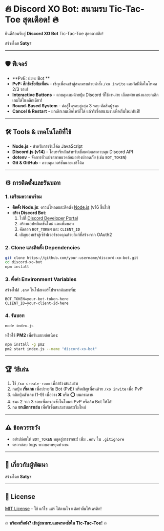 # 🔥 Discord XO Bot: สนามรบ Tic-Tac-Toe สุดเดือด! 🔥

ยินดีต้อนรับสู่ **Discord XO Bot** Tic-Tac-Toe สุดคลาสสิก!

สร้างโดย **Satyr**

---

## 🛡️ ฟีเจอร์
- **PvE: ปะทะ Bot **  
- **PvP: ศึกชิงชัยกับเพื่อน** - เชิญเพื่อนเข้าสู่สนามรบด้วยคำสั่ง `/xo invite` และวัดฝีมือในโหมด 2/3 รอบ!  
- **Interactive Buttons** - ควบคุมเกมด้วยปุ่ม Discord ที่ใช้งานง่าย เลือกตำแหน่งและยกเลิกเกมได้ในคลิกเดียว!  
- **Round-Based System** - ต่อสู้ในรอบสูงสุด 3 รอบ ตัดสินผู้ชนะ  
- **Cancel & Restart** - ยกเลิกเกมเมื่อไหร่ก็ได้ แล้วรีเซ็ตสนามรบเพื่อเริ่มใหม่ทันที!

---

## 🛠️ Tools & เทคโนโลยีที่ใช้
- **Node.js** - สำหรับการรันโค้ด JavaScript  
- **Discord.js (v14)** - ไลบรารีหลักสำหรับเชื่อมต่อและควบคุม Discord API  
- **dotenv** - จัดการตัวแปรสภาพแวดล้อมอย่างปลอดภัย (เช่น `BOT_TOKEN`)  
- **Git & GitHub** - ควบคุมเวอร์ชันและแชร์โค้ด  

---

## ⚙️ การติดตั้งและรันบอท

### 1. เตรียมความพร้อม
- **ติดตั้ง Node.js**: ดาวน์โหลดและติดตั้ง [Node.js](https://nodejs.org/) (v16 ขึ้นไป)  
- **สร้าง Discord Bot**:  
  1. ไปที่ [Discord Developer Portal](https://discord.com/developers/applications)  
  2. สร้างแอปพลิเคชันใหม่ และเพิ่มบอท  
  3. คัดลอก `BOT_TOKEN` และ `CLIENT_ID`  
  4. เชิญบอทเข้าสู่เซิร์ฟเวอร์ของคุณด้วยลิงก์ที่สร้างจาก OAuth2  

### 2. Clone และติดตั้ง Dependencies
```bash
git clone https://github.com/your-username/discord-xo-bot.git
cd discord-xo-bot
npm install
```

### 3. ตั้งค่า Environment Variables
สร้างไฟล์ `.env` ในโฟลเดอร์โปรเจกต์และเพิ่ม:  
```
BOT_TOKEN=your-bot-token-here
CLIENT_ID=your-client-id-here
```

### 4. รันบอท
```bash
node index.js
```
หรือใช้ **PM2** เพื่อรันแบบต่อเนื่อง:  
```bash
npm install -g pm2
pm2 start index.js --name "discord-xo-bot"
```

---

## 🏆 วิธีเล่น
1. ใช้ `/xo create-room` เพื่อสร้างสนามรบ  
2. กดปุ่ม **เริ่มเกม** เพื่อปะทะกับ Bot (PvE) หรือเชิญเพื่อนด้วย `/xo invite` เพื่อ PvP  
3. คลิกปุ่มตัวเลข (1-9) เพื่อวาง **❌** หรือ **⭕** บนกระดาน  
4. ชนะ 2 จาก 3 รอบเพื่อครองชัยในโหมด PvP หรือล้ม Bot ให้ได้!  
5. กด **ยกเลิกการเล่น** เพื่อรีเซ็ตสนามรบและเริ่มใหม่  

---

## ⚠️ ข้อควรระวัง
- อย่าปล่อยให้ `BOT_TOKEN` หลุดสู่สาธารณะ! เพิ่ม `.env` ใน `.gitignore`  
- ตรวจสอบ logs หากบอทหยุดทำงาน  

---

## 🤖 เกี่ยวกับผู้พัฒนา
สร้างโดย **Satyr**

---

## 📜 License
[MIT License](LICENSE) - ใช้ แก้ไข แชร์ ได้ตามใจ แต่อย่าลืมให้เครดิต!

---

🔥 **พร้อมหรือยัง? เข้าสู่สนามรบและครองชัยใน Tic-Tac-Toe!** 🔥